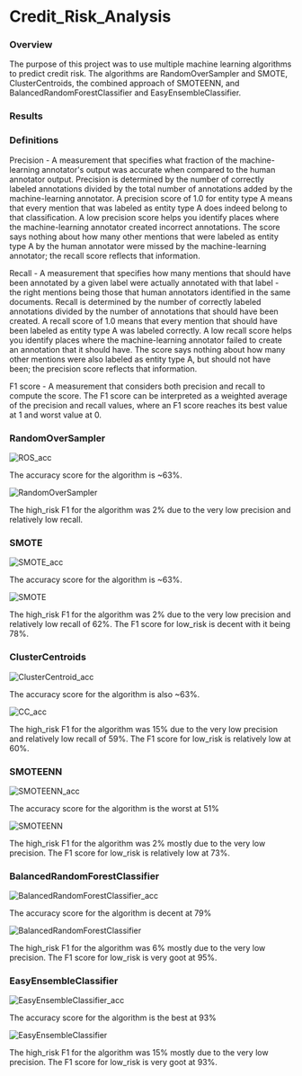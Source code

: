 # Credit_Risk_Analysis

### Overview

The purpose of this project was to use multiple machine learning algorithms to predict credit risk. The algorithms are RandomOverSampler and SMOTE, ClusterCentroids, the combined approach of SMOTEENN, and BalancedRandomForestClassifier and EasyEnsembleClassifier. 

### Results

### Definitions 
Precision - A measurement that specifies what fraction of the machine-learning annotator's output was accurate when compared to the human annotator output. Precision is determined by the number of correctly labeled annotations divided by the total number of annotations added by the machine-learning annotator. A precision score of 1.0 for entity type A means that every mention that was labeled as entity type A does indeed belong to that classification. A low precision score helps you identify places where the machine-learning annotator created incorrect annotations. The score says nothing about how many other mentions that were labeled as entity type A by the human annotator were missed by the machine-learning annotator; the recall score reflects that information. 

Recall - A measurement that specifies how many mentions that should have been annotated by a given label were actually annotated with that label - the right mentions being those that human annotators identified in the same documents. Recall is determined by the number of correctly labeled annotations divided by the number of annotations that should have been created. A recall score of 1.0 means that every mention that should have been labeled as entity type A was labeled correctly. A low recall score helps you identify places where the machine-learning annotator failed to create an annotation that it should have. The score says nothing about how many other mentions were also labeled as entity type A, but should not have been; the precision score reflects that information.

F1 score -  A measurement that considers both precision and recall to compute the score. The F1 score can be interpreted as a weighted average of the precision and recall values, where an F1 score reaches its best value at 1 and worst value at 0.

### RandomOverSampler

![ROS_acc](https://user-images.githubusercontent.com/87910875/147425757-5f961778-de24-49cd-89a9-b596e2ccb663.png)

The accuracy score for the algorithm is ~63%.

![RandomOverSampler](https://user-images.githubusercontent.com/87910875/147425246-46da2f4c-8210-4e00-ae66-3a319dcd8d03.png)

The high_risk F1 for the algorithm was 2% due to the very low precision and relatively low recall. 

### SMOTE

![SMOTE_acc](https://user-images.githubusercontent.com/87910875/147425507-b13b8500-edef-414f-9892-5c363c1d1ef4.png)

The accuracy score for the algorithm is ~63%.

![SMOTE](https://user-images.githubusercontent.com/87910875/147425875-69042602-d37f-488e-a251-e5e71f66b493.png)

The high_risk F1 for the algorithm was 2% due to the very low precision and relatively low recall of 62%. The F1 score for low_risk is decent with it being 78%.

### ClusterCentroids

![ClusterCentroid_acc](https://user-images.githubusercontent.com/87910875/147425785-e4e94c55-230c-4795-b482-5456c3ef7867.png)

The accuracy score for the algorithm is also ~63%.

![CC_acc](https://user-images.githubusercontent.com/87910875/147425784-ae3bf74b-4487-40d9-a9c9-3cf97f93651d.png)

The high_risk F1 for the algorithm was 15% due to the very low precision and relatively low recall of 59%. The F1 score for low_risk is relatively low at 60%.

### SMOTEENN

![SMOTEENN_acc](https://user-images.githubusercontent.com/87910875/147425795-b70f00f5-c029-4c6f-8657-0e33abc90372.png)

The accuracy score for the algorithm is the worst at 51%

![SMOTEENN](https://user-images.githubusercontent.com/87910875/147425794-3a9ac4bd-0b4a-4b17-a19b-35d7259b4c2f.png)

The high_risk F1 for the algorithm was 2% mostly due to the very low precision. The F1 score for low_risk is relatively low at 73%.


### BalancedRandomForestClassifier

![BalancedRandomForestClassifier_acc](https://user-images.githubusercontent.com/87910875/147425800-bcfd8187-1afc-4c22-9786-08cfdf512959.png)

The accuracy score for the algorithm is decent at 79%

![BalancedRandomForestClassifier](https://user-images.githubusercontent.com/87910875/147425801-44066cef-a2fc-4d3e-ae40-bc278cda7447.png)

The high_risk F1 for the algorithm was 6% mostly due to the very low precision. The F1 score for low_risk is very goot at 95%.



### EasyEnsembleClassifier

![EasyEnsembleClassifier_acc](https://user-images.githubusercontent.com/87910875/147425806-26b21270-f7f5-4384-b4cd-79446bfb7c74.png)

The accuracy score for the algorithm is the best at 93%

![EasyEnsembleClassifier](https://user-images.githubusercontent.com/87910875/147425805-cadbd39d-f904-4a2e-b895-caf12be55aaf.png)

The high_risk F1 for the algorithm was 15% mostly due to the very low precision. The F1 score for low_risk is very goot at 93%.

